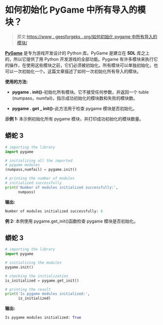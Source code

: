 # 如何初始化 PyGame 中所有导入的模块？

> 原文:[https://www . geesforgeks . org/如何初始化 pygame 中所有导入的模块/](https://www.geeksforgeeks.org/how-to-initialize-all-the-imported-modules-in-pygame/)

[**PyGame**](https://www.geeksforgeeks.org/introduction-to-pygame/) 是专为游戏开发设计的 Python 库。PyGame 是建立在 **SDL** 库之上的，所以它提供了用 Python 开发游戏的全部功能。Pygame 有许多模块来执行它的操作，在使用这些模块之前，它们必须被初始化。所有模块可以单独初始化，也可以一次初始化一个。这篇文章描述了如何一次初始化所有导入的模块。

**使用的方法:**

*   **pygame . init()**–初始化所有模块。它不接受任何参数，并返回一个 tuble (numpass，numfail)，指示成功初始化的模块数和失败的模块数。

*   **pygame . get _ init()**–此方法用于检查 pygame 模块是否初始化。

**示例 1:** 本示例初始化所有 pygame 模块，并打印成功初始化的模块数量。

## 蟒蛇 3

```py
# importing the library
import pygame

# initializing all the imported
# pygame modules
(numpass,numfail) = pygame.init()

# printing the number of modules
# initialized successfully
print('Number of modules initialized successfully:',
      numpass)
```

**输出:**

```py
Number of modules initialized successfully: 6
```

**例 2:** 本例使用 pygame.get_init()函数检查 pygame 模块是否初始化。

## 蟒蛇 3

```py
# importing the library
import pygame

# initializing the modules
pygame.init()

# checking the initialization
is_initialized = pygame.get_init()

# printing the result
print('Is pygame modules initialized:',
      is_initialized)
```

**输出:**

```py
Is pygame modules initialized: True
```
